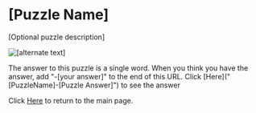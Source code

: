 # [Puzzle Name]

[Optional puzzle description]

<img src="/images/[puzzle image name]" alt="[alternate text]" style="width:[width]px;height:[height]px;">

The answer to this puzzle is a single word. When you think you have the answer, add "-[your answer]" to the end of this URL.
Click [Here]("[PuzzleName]-[Puzzle Answer]") to see the answer

Click [Here](../..) to return to the main page.
